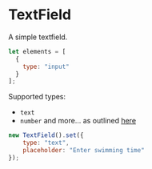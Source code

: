 # TextField
A simple textfield.
```js
let elements = [
  {
    type: "input"
  }
];
```
Supported types: 
* ```text```
* ```number```
and more... as outlined [here](https://www.w3schools.com/tags/att_input_type.asp)


```js
new TextField().set({
    type: "text",
    placeholder: "Enter swimming time"
});
```